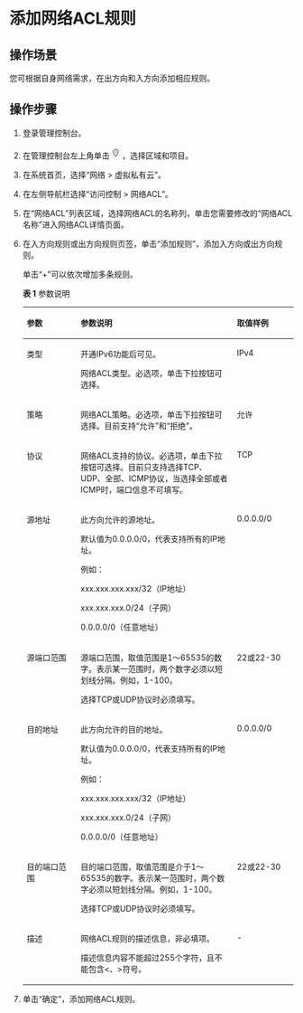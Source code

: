 # 添加网络ACL规则<a name="zh-cn_topic_0051746702"></a>

## 操作场景<a name="section66699152161428"></a>

您可根据自身网络需求，在出方向和入方向添加相应规则。

## 操作步骤<a name="section25103352161542"></a>

1.  登录管理控制台。
2.  在管理控制台左上角单击![](figures/icon-region.png)，选择区域和项目。
3.  在系统首页，选择“网络 \> 虚拟私有云”。
4.  在左侧导航栏选择“访问控制 \> 网络ACL”。
5.  在“网络ACL”列表区域，选择网络ACL的名称列，单击您需要修改的“网络ACL名称”进入网络ACL详情页面。
6.  在入方向规则或出方向规则页签，单击“添加规则”，添加入方向或出方向规则。

    单击“+”可以依次增加多条规则。

    **表 1**  参数说明

    <a name="table746894814342"></a>
    <table><thead align="left"><tr id="row245764813417"><th class="cellrowborder" valign="top" width="19.89%" id="mcps1.2.4.1.1"><p id="p14456948183410"><a name="p14456948183410"></a><a name="p14456948183410"></a>参数</p>
    </th>
    <th class="cellrowborder" valign="top" width="57.730000000000004%" id="mcps1.2.4.1.2"><p id="p2456154812347"><a name="p2456154812347"></a><a name="p2456154812347"></a>参数说明</p>
    </th>
    <th class="cellrowborder" valign="top" width="22.38%" id="mcps1.2.4.1.3"><p id="p1645724863410"><a name="p1645724863410"></a><a name="p1645724863410"></a>取值样例</p>
    </th>
    </tr>
    </thead>
    <tbody><tr id="row19441848446"><td class="cellrowborder" valign="top" width="19.89%" headers="mcps1.2.4.1.1 "><p id="p144213414415"><a name="p144213414415"></a><a name="p144213414415"></a>类型</p>
    </td>
    <td class="cellrowborder" valign="top" width="57.730000000000004%" headers="mcps1.2.4.1.2 "><p id="p13864733105816"><a name="p13864733105816"></a><a name="p13864733105816"></a>开通IPv6功能后可见。</p>
    <p id="p535711174917"><a name="p535711174917"></a><a name="p535711174917"></a>网络ACL类型。必选项，单击下拉按钮可选择。</p>
    </td>
    <td class="cellrowborder" valign="top" width="22.38%" headers="mcps1.2.4.1.3 "><p id="p1844284194413"><a name="p1844284194413"></a><a name="p1844284194413"></a>IPv4</p>
    </td>
    </tr>
    <tr id="row184641148133419"><td class="cellrowborder" valign="top" width="19.89%" headers="mcps1.2.4.1.1 "><p id="p6457134819341"><a name="p6457134819341"></a><a name="p6457134819341"></a>策略</p>
    </td>
    <td class="cellrowborder" valign="top" width="57.730000000000004%" headers="mcps1.2.4.1.2 "><p id="p20487105491017"><a name="p20487105491017"></a><a name="p20487105491017"></a>网络ACL策略。必选项，单击下拉按钮可选择。目前支持“允许”和“拒绝”。</p>
    </td>
    <td class="cellrowborder" valign="top" width="22.38%" headers="mcps1.2.4.1.3 "><p id="p1446404843410"><a name="p1446404843410"></a><a name="p1446404843410"></a>允许</p>
    </td>
    </tr>
    <tr id="row0466148153411"><td class="cellrowborder" valign="top" width="19.89%" headers="mcps1.2.4.1.1 "><p id="p246464863416"><a name="p246464863416"></a><a name="p246464863416"></a>协议</p>
    </td>
    <td class="cellrowborder" valign="top" width="57.730000000000004%" headers="mcps1.2.4.1.2 "><p id="p124661748163411"><a name="p124661748163411"></a><a name="p124661748163411"></a>网络ACL支持的协议。必选项，单击下拉按钮可选择。目前只支持选择TCP、UDP、全部、ICMP协议，当选择全部或者ICMP时，端口信息不可填写。</p>
    </td>
    <td class="cellrowborder" valign="top" width="22.38%" headers="mcps1.2.4.1.3 "><p id="p114661548163415"><a name="p114661548163415"></a><a name="p114661548163415"></a>TCP</p>
    </td>
    </tr>
    <tr id="row7466248203412"><td class="cellrowborder" valign="top" width="19.89%" headers="mcps1.2.4.1.1 "><p id="p1546611481340"><a name="p1546611481340"></a><a name="p1546611481340"></a>源地址</p>
    </td>
    <td class="cellrowborder" valign="top" width="57.730000000000004%" headers="mcps1.2.4.1.2 "><p id="p1446616487341"><a name="p1446616487341"></a><a name="p1446616487341"></a>此方向允许的源地址。</p>
    <p id="p144661848153418"><a name="p144661848153418"></a><a name="p144661848153418"></a>默认值为0.0.0.0/0，代表支持所有的IP地址。</p>
    <p id="p64667482345"><a name="p64667482345"></a><a name="p64667482345"></a>例如：</p>
    <p id="p1646613483344"><a name="p1646613483344"></a><a name="p1646613483344"></a>xxx.xxx.xxx.xxx/32（IP地址）</p>
    <p id="p2466154823416"><a name="p2466154823416"></a><a name="p2466154823416"></a>xxx.xxx.xxx.0/24（子网）</p>
    <p id="p4466194820347"><a name="p4466194820347"></a><a name="p4466194820347"></a>0.0.0.0/0（任意地址）</p>
    </td>
    <td class="cellrowborder" valign="top" width="22.38%" headers="mcps1.2.4.1.3 "><p id="p12466164823419"><a name="p12466164823419"></a><a name="p12466164823419"></a>0.0.0.0/0</p>
    </td>
    </tr>
    <tr id="row446624812347"><td class="cellrowborder" valign="top" width="19.89%" headers="mcps1.2.4.1.1 "><p id="p846664863418"><a name="p846664863418"></a><a name="p846664863418"></a>源端口范围</p>
    </td>
    <td class="cellrowborder" valign="top" width="57.730000000000004%" headers="mcps1.2.4.1.2 "><p id="p6466104812345"><a name="p6466104812345"></a><a name="p6466104812345"></a>源端口范围，取值范围是1～65535的数字。表示某一范围时，两个数字必须以短划线分隔。例如，1-100。</p>
    <p id="p124661448153411"><a name="p124661448153411"></a><a name="p124661448153411"></a>选择TCP或UDP协议时必须填写。</p>
    </td>
    <td class="cellrowborder" valign="top" width="22.38%" headers="mcps1.2.4.1.3 "><p id="p6466104818341"><a name="p6466104818341"></a><a name="p6466104818341"></a>22或22-30</p>
    </td>
    </tr>
    <tr id="row346764883414"><td class="cellrowborder" valign="top" width="19.89%" headers="mcps1.2.4.1.1 "><p id="p046719484349"><a name="p046719484349"></a><a name="p046719484349"></a>目的地址</p>
    </td>
    <td class="cellrowborder" valign="top" width="57.730000000000004%" headers="mcps1.2.4.1.2 "><p id="p046712485344"><a name="p046712485344"></a><a name="p046712485344"></a>此方向允许的目的地址。</p>
    <p id="p10467174817345"><a name="p10467174817345"></a><a name="p10467174817345"></a>默认值为0.0.0.0/0，代表支持所有的IP地址。</p>
    <p id="p3467104893419"><a name="p3467104893419"></a><a name="p3467104893419"></a>例如：</p>
    <p id="p64671748143413"><a name="p64671748143413"></a><a name="p64671748143413"></a>xxx.xxx.xxx.xxx/32（IP地址）</p>
    <p id="p124671648113415"><a name="p124671648113415"></a><a name="p124671648113415"></a>xxx.xxx.xxx.0/24（子网）</p>
    <p id="p94671448203411"><a name="p94671448203411"></a><a name="p94671448203411"></a>0.0.0.0/0（任意地址）</p>
    </td>
    <td class="cellrowborder" valign="top" width="22.38%" headers="mcps1.2.4.1.3 "><p id="p104679481342"><a name="p104679481342"></a><a name="p104679481342"></a>0.0.0.0/0</p>
    </td>
    </tr>
    <tr id="row646834823419"><td class="cellrowborder" valign="top" width="19.89%" headers="mcps1.2.4.1.1 "><p id="p1946720489346"><a name="p1946720489346"></a><a name="p1946720489346"></a>目的端口范围</p>
    </td>
    <td class="cellrowborder" valign="top" width="57.730000000000004%" headers="mcps1.2.4.1.2 "><p id="p646734819340"><a name="p646734819340"></a><a name="p646734819340"></a>目的端口范围，取值范围是介于1～65535的数字。表示某一范围时，两个数字必须以短划线分隔。例如，1-100。</p>
    <p id="p124671748153410"><a name="p124671748153410"></a><a name="p124671748153410"></a>选择TCP或UDP协议时必须填写。</p>
    </td>
    <td class="cellrowborder" valign="top" width="22.38%" headers="mcps1.2.4.1.3 "><p id="p346854811345"><a name="p346854811345"></a><a name="p346854811345"></a>22或22-30</p>
    </td>
    </tr>
    <tr id="row2641164215415"><td class="cellrowborder" valign="top" width="19.89%" headers="mcps1.2.4.1.1 "><p id="p2641134254111"><a name="p2641134254111"></a><a name="p2641134254111"></a>描述</p>
    </td>
    <td class="cellrowborder" valign="top" width="57.730000000000004%" headers="mcps1.2.4.1.2 "><p id="p55384117316"><a name="p55384117316"></a><a name="p55384117316"></a>网络ACL规则的描述信息，非必填项。</p>
    <p id="p185324110315"><a name="p185324110315"></a><a name="p185324110315"></a>描述信息内容不能超过255个字符，且不能包含&lt;、&gt;符号。</p>
    </td>
    <td class="cellrowborder" valign="top" width="22.38%" headers="mcps1.2.4.1.3 "><p id="p1364284284110"><a name="p1364284284110"></a><a name="p1364284284110"></a>-</p>
    </td>
    </tr>
    </tbody>
    </table>

7.  单击“确定”，添加网络ACL规则。

